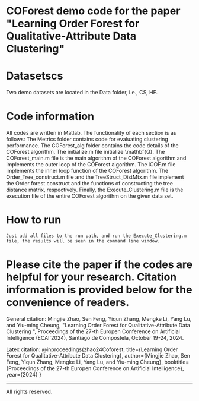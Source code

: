# COForest demo code for the paper "Learning Order Forest for Qualitative-Attribute Data Clustering"
# Datasetscs
Two demo datasets are located in the Data folder, i.e., CS, HF.
# Code information
All codes are written in Matlab. The functionality of each section is as follows:
The Metrics folder contains code for evaluating clustering performance.  The COForest_alg folder contains the code details of the COForest algorithm.
The initialize.m file initialize \mathbf{Q}. The COForest_main.m file is the main algorithm of the COForest algorithm and implements the outer loop of the COForest algorithm.
The ICOF.m file implements the inner loop function of the COForest algorithm. The Order_Tree_construct.m file and the TreeStruct_DistMtx.m file implement the Order forest construct and the functions of constructing the tree distance matrix, respectively.
Finally, the Execute_Clustering.m file is the execution file of the entire COForest algorithm on the given data set. 
# How to run
	Just add all files to the run path, and run the Execute_Clustering.m file, the results will be seen in the command line window.
# Please cite the paper if the codes are helpful for your research. Citation information is provided below for the convenience of readers.

General citation: 
Mingjie Zhao, Sen Feng, Yiqun Zhang, Mengke Li, Yang Lu, and Yiu-ming Cheung, "Learning Order Forest for Qualitative-Attribute Data Clustering ", Proceedings of the 27-th Europen Conference on Artificial Intelligence (ECAI'2024), Santiago de Compostela, October 19-24, 2024.

Latex citation:
@inproceedings{zhao24Coforest,
  title={Learning Order Forest for Qualitative-Attribute Data Clustering},
  author={Mingjie Zhao, Sen Feng, Yiqun Zhang, Mengke Li, Yang Lu, and Yiu-ming Cheung},
  booktitle={Proceedings of the 27-th Europen Conference on Artificial Intelligence},
  year={2024}
}
____________________
All rights reserved.
